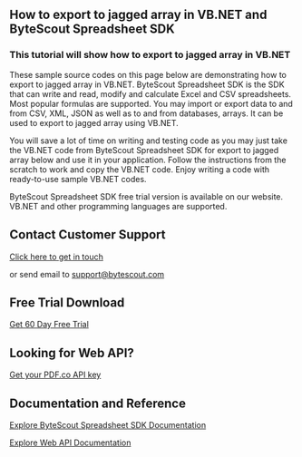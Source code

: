 ## How to export to jagged array in VB.NET and ByteScout Spreadsheet SDK

### This tutorial will show how to export to jagged array in VB.NET

These sample source codes on this page below are demonstrating how to export to jagged array in VB.NET. ByteScout Spreadsheet SDK is the SDK that can write and read, modify and calculate Excel and CSV spreadsheets. Most popular formulas are supported. You may import or export data to and from CSV, XML, JSON as well as to and from databases, arrays. It can be used to export to jagged array using VB.NET.

You will save a lot of time on writing and testing code as you may just take the VB.NET code from ByteScout Spreadsheet SDK for export to jagged array below and use it in your application. Follow the instructions from the scratch to work and copy the VB.NET code. Enjoy writing a code with ready-to-use sample VB.NET codes.

ByteScout Spreadsheet SDK free trial version is available on our website. VB.NET and other programming languages are supported.

## Contact Customer Support

[Click here to get in touch](https://bytescout.zendesk.com/hc/en-us/requests/new?subject=ByteScout%20Spreadsheet%20SDK%20Question)

or send email to [support@bytescout.com](mailto:support@bytescout.com?subject=ByteScout%20Spreadsheet%20SDK%20Question) 

## Free Trial Download

[Get 60 Day Free Trial](https://bytescout.com/download/web-installer?utm_source=github-readme)

## Looking for Web API? 

[Get your PDF.co API key](https://pdf.co/documentation/api?utm_source=github-readme)

## Documentation and Reference

[Explore ByteScout Spreadsheet SDK Documentation](https://bytescout.com/documentation/index.html?utm_source=github-readme)

[Explore Web API Documentation](https://pdf.co/documentation/api?utm_source=github-readme)